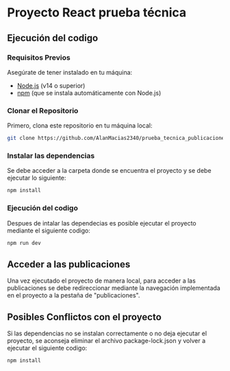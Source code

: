 # Proyecto React prueba técnica

## Ejecución del codigo

### Requisitos Previos

Asegúrate de tener instalado en tu máquina:

- [Node.js](https://nodejs.org/) (v14 o superior)
- [npm](https://www.npmjs.com/) (que se instala automáticamente con Node.js)

### Clonar el Repositorio

Primero, clona este repositorio en tu máquina local:

```bash
git clone https://github.com/AlanMacias2340/prueba_tecnica_publicaciones.git
```

### Instalar las dependencias

Se debe acceder a la carpeta donde se encuentra el proyecto y se debe ejecutar lo siguiente:

```bash
npm install
```

### Ejecución del codigo

Despues de intalar las dependecias es posible ejecutar el proyecto mediante el siguiente codigo:

```bash
npm run dev
```

## Acceder a las publicaciones

Una vez ejecutado el proyecto de manera local, para acceder a las publicaciones se debe redireccionar mediante la navegación implementada en el proyecto a la pestaña de "publicaciones".


## Posibles Conflictos con el proyecto

Si las dependencias no se instalan correctamente o no deja ejecutar el proyecto, se aconseja eliminar el archivo package-lock.json y volver a ejecutar el siguiente codigo:

```bash
npm install
```